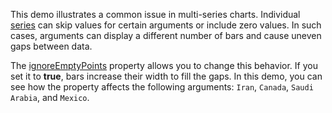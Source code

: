 This demo illustrates a common issue in multi-series charts. Individual [series](/Documentation/ApiReference/UI_Components/dxChart/Series_Types/BarSeries/) can skip values for certain arguments or include zero values. In such cases, arguments can display a different number of bars and cause uneven gaps between data. 
<!--split-->

The [ignoreEmptyPoints](/Documentation/ApiReference/UI_Components/dxChart/Series_Types/BarSeries/#ignoreEmptyPoints) property allows you to change this behavior. If you set it to **true**, bars increase their width to fill the gaps. In this demo, you can see how the property affects the following arguments: `Iran`, `Canada`, `Saudi Arabia`, and `Mexico`.
